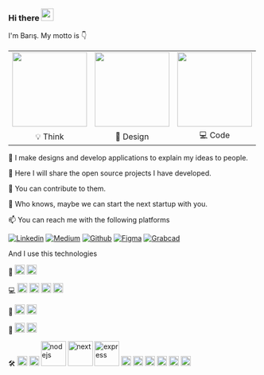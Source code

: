 ### Hi there <img src='https://user-images.githubusercontent.com/24523985/162473007-059780c3-11df-455c-958c-a4672e95e123.gif' width='25'/> 
I'm Barış. My motto is 👇

<table>
  <tr>
     <td><img src='https://media.giphy.com/media/gEvab1ilmJjA82FaSV/giphy.gif' height='150' /></td>
     <td><img src='https://media.giphy.com/media/xT39D7GQo1m3LatZyU/giphy.gif' height='150'/></td>
     <td><img src='https://media.giphy.com/media/7J4P7cUur2DlErijp3/giphy.gif' height='150'/></td>   
  </tr>
  <tr>
     <td align='center'>💡 Think</td>
     <td align='center'>📐 Design</td>
     <td align='center'>💻 Code</td>
  </tr>
</table>


 👋 I make designs and develop applications to explain my ideas to people. 

 🚀 Here I will share the open source projects I have developed.

 🤝 You can contribute to them.

 🦄 Who knows, maybe we can start the next startup with you.

 📫 You can reach me with the following platforms

[![Linkedin](https://img.shields.io/badge/LinkedIn-0077B5?style=for-the-badge&logo=linkedin&logoColor=white)](https://linkedin.com/in/bariskaramustafa)
[![Medium](https://img.shields.io/badge/Medium-12100E?style=for-the-badge&logo=medium&logoColor=white)](https://medium.com/@bk52)
[![Github](https://img.shields.io/badge/GitHub-100000?style=for-the-badge&logo=github&logoColor=white)](https://github.com/bk52)
[![Figma](https://img.shields.io/badge/Figma-F24E1E?style=for-the-badge&logo=figma&logoColor=white)](https://www.figma.com/@bk52)
[![Grabcad](https://user-images.githubusercontent.com/24523985/162502019-fb8f330f-7f5d-4a73-b6b4-6822ba0d7d3b.png)](https://grabcad.com/bk52-1)

And I use this technologies 

📐  <a href='https://www.figma.com/' target="_blank"><img alt='figma' src='https://user-images.githubusercontent.com/24523985/163821109-0f1ce4ff-8ab6-4be8-9854-ef9f53d2d908.png' width='20'/><a/>
<a href='https://www.invisionapp.com/' target="_blank"><img alt='invision' src='https://user-images.githubusercontent.com/24523985/163821693-48b3953b-8d20-4811-b7d8-e5e3c5422761.png' width='20'/><a/>

💻
  <a href='https://www.javascript.com/' target="_blank"><img alt='js' src='https://user-images.githubusercontent.com/24523985/163832319-ede3a550-0ad2-4416-b457-a80cb9adae78.png' width='20'/><a/>
  <a href='https://docs.microsoft.com/en-us/dotnet/csharp/' target="_blank"><img alt='csharp' src='https://user-images.githubusercontent.com/24523985/163832309-ca980d56-72be-4fb2-90d0-84db3a8e8cbc.png' width='20'/><a/>
  <a href='https://www.w3schools.com/css/' target="_blank"><img alt='css3' src='https://user-images.githubusercontent.com/24523985/163832313-662d8785-2b26-4802-9212-28b61a7a10ff.png' width='20'/><a/>
  <a href='https://www.w3schools.com/html/' target="_blank"><img alt='html5' src='https://user-images.githubusercontent.com/24523985/163832316-1324f940-1da8-4824-93c0-fa377e10a620.png' width='20'/><a/>
  
📱
  <a href='https://cordova.apache.org/' target="_blank"><img alt='cordova' src='https://user-images.githubusercontent.com/24523985/163832640-81c8aebf-8380-478f-af63-b75bbfe1cb13.png' width='20'/><a/>
  <a href='https://docs.microsoft.com/en-us/xamarin/get-started/what-is-xamarin' target="_blank"><img alt='xamarin' src='https://user-images.githubusercontent.com/24523985/163832646-b53627ec-84bb-41ae-b127-2930e6af2381.png' width='20'/><a/>


💾 
 <a href='https://www.mongodb.com/' target="_blank"><img alt='mongodb' src='https://user-images.githubusercontent.com/24523985/163833078-8d005439-eec7-49f4-bcd0-16a5cad39175.png' width='20'/><a/>
 <a href='https://www.microsoft.com/en-US/sql-server/sql-server-2019' target="_blank"><img alt='sqlserver' src='https://user-images.githubusercontent.com/24523985/163833672-0d07e549-f1f3-4be6-b4cb-05ca16d3225b.png' width='20'/><a/>

🛠 
    <a href='https://reactjs.org/' target="_blank"><img alt='react' src='https://user-images.githubusercontent.com/24523985/163834375-04e65bdf-0dec-440d-a9be-941bcaf41b24.png' width='20'/><a/>
    <a href='https://redux.js.org/' target="_blank"><img alt='redux' src='https://user-images.githubusercontent.com/24523985/163834376-a6f5ed11-c64d-4cfe-a9c1-a430b19cea8a.png' width='20'/><a/>
    <a href='https://nodejs.org/en/' target="_blank"><img alt='nodejs' src='https://user-images.githubusercontent.com/24523985/163834388-41006b54-c5d1-4969-b06c-889ad85f1e5e.png' width='50'/><a/>
    <a href='https://nextjs.org/' target="_blank"><img alt='next' src='https://user-images.githubusercontent.com/24523985/163834386-cf1f3e8f-8fa9-4601-ad33-ca0408ae4654.png' width='50'/><a/>
    <a href='https://expressjs.com/' target="_blank"><img alt='express' src='https://user-images.githubusercontent.com/24523985/163834380-a64c3c0c-0b0f-4b0d-a446-f14a2bbea8bb.png' width='50'/><a/>
    <a href='https://tailwindcss.com/' target="_blank"><img alt='tailwindcss' src='https://user-images.githubusercontent.com/24523985/163834377-0518fd74-a044-450c-b035-1f57029a1f83.png' width='20'/><a/>
    <a href='https://getbootstrap.com/' target="_blank"><img alt='bootstrap' src='https://user-images.githubusercontent.com/24523985/163834378-e43e52eb-494b-4b9b-b7d3-794a31050ce1.png' width='20'/><a/>
    <a href='https://mui.com/' target="_blank"><img alt='materialui' src='https://user-images.githubusercontent.com/24523985/163834383-5116e924-3301-445a-9a0e-b5bd1c45af27.png' width='20'/><a/>
    <a href='https://jquery.com/' target="_blank"><img alt='jquery' src='https://user-images.githubusercontent.com/24523985/163834381-cb04ab4d-390b-4a34-9aca-ef8a5d9633f0.png' width='20'/><a/>
    <a href='https://www.npmjs.com/' target="_blank"><img alt='npm' src='https://user-images.githubusercontent.com/24523985/163834390-94a045d1-2dd8-4f4d-9a08-d4a4184730e1.png' width='20'/><a/>
    <a href='https://www.nuget.org/' target="_blank"><img alt='nuget' src='https://user-images.githubusercontent.com/24523985/163834372-f4a9aa52-a758-4185-b797-dd8eb00d75e5.png' width='20'/><a/>

<!--
[![React](https://img.shields.io/badge/React-20232A?style=for-the-badge&logo=react&logoColor=61DAFB)](https://reactjs.org/)
[![Redux](https://img.shields.io/badge/Redux-593D88?style=for-the-badge&logo=redux&logoColor=white)](https://redux.js.org/)
[![NextJS](https://img.shields.io/badge/next.js-000000?style=for-the-badge&logo=nextdotjs&logoColor=white)](https://nextjs.org/)
[![NodeJS](https://img.shields.io/badge/Node.js-339933?style=for-the-badge&logo=nodedotjs&logoColor=white)](https://nodejs.org/en/)
[![ExpressJS](https://img.shields.io/badge/Express.js-000000?style=for-the-badge&logo=express&logoColor=white)](https://expressjs.com/)
[![NPM](https://img.shields.io/badge/npm-CB3837?style=for-the-badge&logo=npm&logoColor=white)](https://www.npmjs.com/)
[![Nuget](https://img.shields.io/badge/NuGet-004880?style=for-the-badge&logo=nuget&logoColor=white)](https://www.nuget.org/)
[![NET](https://img.shields.io/badge/.NET-512BD4?style=for-the-badge&logo=dotnet&logoColor=white)](https://docs.microsoft.com/en-us/dotnet/welcome)
[![Jquery](https://img.shields.io/badge/jQuery-0769AD?style=for-the-badge&logo=jquery&logoColor=white)](https://jquery.com/)
[![Tailwind](https://img.shields.io/badge/Tailwind_CSS-38B2AC?style=for-the-badge&logo=tailwind-css&logoColor=white)](https://tailwindcss.com/)
[![Bootstrap](https://img.shields.io/badge/Bootstrap-563D7C?style=for-the-badge&logo=bootstrap&logoColor=white)](https://getbootstrap.com/)
[![MaterialUi](https://img.shields.io/badge/Material%20UI-007FFF?style=for-the-badge&logo=mui&logoColor=white)](https://mui.com/)
[![VS](https://img.shields.io/badge/Visual_Studio-5C2D91?style=for-the-badge&logo=visual%20studio&logoColor=white)](https://visualstudio.microsoft.com/)
[![VSCode](https://img.shields.io/badge/Visual_Studio_Code-0078D4?style=for-the-badge&logo=visual%20studio%20code&logoColor=white)](https://code.visualstudio.com/)
-->
  
  
<!--
**bk52/bk52** is a ✨ _special_ ✨ repository because its `README.md` (this file) appears on your GitHub profile.

Here are some ideas to get you started:

- 🔭 I’m currently working on ...
- 🌱 I’m currently learning 
- 👯 I’m looking to collaborate on ...
- 🤔 I’m looking for help with ...
- 💬 Ask me about ...
- 📫 How to reach me: ...
- 😄 Pronouns: ...
- ⚡ Fun fact: ...
-->
